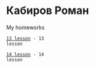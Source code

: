 # Кабиров Роман
My homeworks

<code>[13 lesson](адрес "Romanov09.github.io/tree/main/Lesson_13") - 13 lesson
</code>

<code>[14 lesson](адрес "Romanov09.github.io/tree/main/Lesson_14") - 14 lesson
</code>
